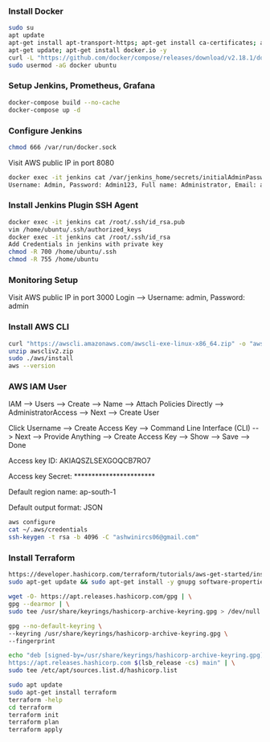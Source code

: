 ### Install Docker
``` bash
sudo su
apt update
apt-get install apt-transport-https; apt-get install ca-certificates; apt-get install curl -y; apt-get install gnupg; apt-get install lsb-release
apt-get update; apt-get install docker.io -y
curl -L "https://github.com/docker/compose/releases/download/v2.18.1/docker-compose-$(uname -s)-$(uname -m)" -o /usr/local/bin/docker-compose; sudo chmod +x /usr/local/bin/docker-compose; docker-compose --version;
sudo usermod -aG docker ubuntu
```

### Setup Jenkins, Prometheus, Grafana
``` bash
docker-compose build --no-cache
docker-compose up -d
```
### Configure Jenkins
``` bash
chmod 666 /var/run/docker.sock
```
Visit AWS public IP in port 8080
``` bash
docker exec -it jenkins cat /var/jenkins_home/secrets/initialAdminPassword
Username: Admin, Password: Admin123, Full name: Administrator, Email: ashwinircs06@gmail.com
```
### Install Jenkins Plugin SSH Agent
``` bash
docker exec -it jenkins cat /root/.ssh/id_rsa.pub
vim /home/ubuntu/.ssh/authorized_keys
docker exec -it jenkins cat /root/.ssh/id_rsa
Add Credentials in jenkins with private key
chmod -R 700 /home/ubuntu/.ssh
chmod -R 755 /home/ubuntu
```
### Monitoring Setup
Visit AWS public IP in port 3000
Login --> Username: admin, Password: admin

### Install AWS CLI
``` bash
curl "https://awscli.amazonaws.com/awscli-exe-linux-x86_64.zip" -o "awscliv2.zip"
unzip awscliv2.zip
sudo ./aws/install
aws --version
```

### AWS IAM User

IAM --> Users --> Create --> Name --> Attach Policies Directly --> AdministratorAccess --> Next --> Create User

Click Username --> Create Access Key --> Command Line Interface (CLI) --> Next --> Provide Anything --> Create Access Key --> Show --> Save --> Done

Access key ID: AKIAQSZLSEXGOQCB7RO7

Access key Secret: ***********************

Default region name: ap-south-1

Default output format: JSON
``` bash
aws configure
cat ~/.aws/credentials
ssh-keygen -t rsa -b 4096 -C "ashwinircs06@gmail.com"
```
### Install Terraform
``` bash
https://developer.hashicorp.com/terraform/tutorials/aws-get-started/install-cli
sudo apt-get update && sudo apt-get install -y gnupg software-properties-common

wget -O- https://apt.releases.hashicorp.com/gpg | \
gpg --dearmor | \
sudo tee /usr/share/keyrings/hashicorp-archive-keyring.gpg > /dev/null

gpg --no-default-keyring \
--keyring /usr/share/keyrings/hashicorp-archive-keyring.gpg \
--fingerprint

echo "deb [signed-by=/usr/share/keyrings/hashicorp-archive-keyring.gpg] \
https://apt.releases.hashicorp.com $(lsb_release -cs) main" | \
sudo tee /etc/apt/sources.list.d/hashicorp.list

sudo apt update
sudo apt-get install terraform
terraform -help
cd terraform
terraform init
terraform plan
terraform apply
```


